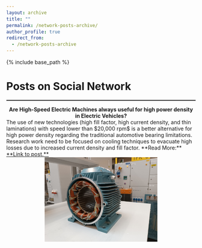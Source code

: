 ```yaml
---
layout: archive
title: ""
permalink: /network-posts-archive/
author_profile: true
redirect_from:
  - /network-posts-archive
---
```


{% include base_path %}


Posts on Social Network
=

<hr style="border:1px solid gray">  


<center><b>Are High-Speed Electric Machines always useful for high power density in Electric Vehicles?</b></center>  
The use of new technologies (high fill factor, high current density, and thin laminations) with speed lower than $20,000 rpm$ is a better alternative for high power density regarding the traditional automotive bearing limitations. Research work need to be focused on cooling techniques to evacuate high losses due to increased current density and fill factor.  
**Read More:**
<a href="https://www.linkedin.com/posts/taha-el-hajji-research-electric-machines_highspeed-highpowerdensity-electricmachine-activity-7041172937176985601-PS2k?utm_source=share&utm_medium=member_desktop" target="_blank">**Link to post.**</a>  

<div><img src="/images/homepage_electric_machines.png"
       alt="Picture"
       align="center"
       width="300px"
       style="display: block; margin: 0 auto">
</div>  


